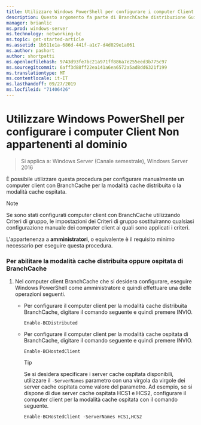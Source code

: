 ```yaml
---
title: Utilizzare Windows PowerShell per configurare i computer Client Non appartenenti al dominio
description: Questo argomento fa parte di BranchCache distribuzione Guide per Windows Server 2016, che illustra come distribuire BranchCache in modalità cache distribuita e ospitato per ottimizzare l'utilizzo della larghezza di banda WAN nelle succursali
manager: brianlic
ms.prod: windows-server
ms.technology: networking-bc
ms.topic: get-started-article
ms.assetid: 1b511e1a-686d-441f-a1c7-d4d029e1a061
ms.author: pashort
author: shortpatti
ms.openlocfilehash: 9743d93fe7bc21a971ff886a7e255eed3b775c97
ms.sourcegitcommit: 6aff3d88ff22ea141a6ea6572a5ad8dd6321f199
ms.translationtype: MT
ms.contentlocale: it-IT
ms.lasthandoff: 09/27/2019
ms.locfileid: "71406426"
---
```

# <a name="use-windows-powershell-to-configure-non-domain-member-client-computers"></a>Utilizzare Windows PowerShell per configurare i computer Client Non appartenenti al dominio

>Si applica a: Windows Server (Canale semestrale), Windows Server 2016

È possibile utilizzare questa procedura per configurare manualmente un computer client con BranchCache per la modalità cache distribuita o la modalità cache ospitata.  
  
> [!NOTE]  
> Se sono stati configurati computer client con BranchCache utilizzando Criteri di gruppo, le impostazioni dei Criteri di gruppo sostituiranno qualsiasi configurazione manuale dei computer client ai quali sono applicati i criteri.  
  
L'appartenenza a **amministratori**, o equivalente è il requisito minimo necessario per eseguire questa procedura.  
  
### <a name="to-enable-branchcache-distributed-or-hosted-cache-mode"></a>Per abilitare la modalità cache distribuita oppure ospitata di BranchCache  
  
1.  Nel computer client BranchCache che si desidera configurare, eseguire Windows PowerShell come amministratore e quindi effettuare una delle operazioni seguenti.  
  
    -   Per configurare il computer client per la modalità cache distribuita BranchCache, digitare il comando seguente e quindi premere INVIO.  
  
        `Enable-BCDistributed`  
  
    -   Per configurare il computer client per la modalità cache ospitata di BranchCache, digitare il comando seguente e quindi premere INVIO.  
  
        `Enable-BCHostedClient`  
  
        > [!TIP]  
        > Se si desidera specificare i server cache ospitata disponibili, utilizzare il `-ServerNames` parametro con una virgola da virgole dei server cache ospitata come valore del parametro. Ad esempio, se si dispone di due server cache ospitata HCS1 e HCS2, configurare il computer client per la modalità cache ospitata con il comando seguente.  
        >   
        > `Enable-BCHostedClient -ServerNames HCS1,HCS2`  
  


